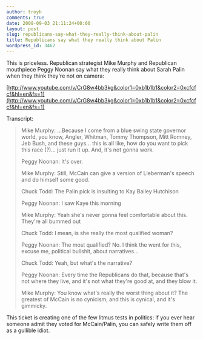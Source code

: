 ```yaml
---
author: troyh
comments: true
date: 2008-09-03 21:11:24+00:00
layout: post
slug: republicans-say-what-they-really-think-about-palin
title: Republicans say what they really think about Palin
wordpress_id: 3462
---
```


This is priceless. Republican strategist Mike Murphy and Republican mouthpiece Peggy Noonan say what they really think about Sarah Palin when they think they're not on camera:

[http://www.youtube.com/v/CrG8w4bb3kg&color1=0xb1b1b1&color2=0xcfcfcf&hl=en&fs=1](http://www.youtube.com/v/CrG8w4bb3kg&color1=0xb1b1b1&color2=0xcfcfcf&hl=en&fs=1)

Transcript:


<blockquote>Mike Murphy: ...Because I come from a blue swing state governor world, you know, Angler, Whitman, Tommy Thompson, Mitt Romney, Jeb Bush, and these guys... this is all like, how do you want to pick this race (?)... just run it up. And, it's not gonna work.

Peggy Noonan: It's over.

Mike Murphy: Still, McCain can give a version of Lieberman's speech and do himself some good.

Chuck Todd: The Palin pick is insulting to Kay Bailey Hutchison

Peggy Noonan: I saw Kaye this morning

Mike Murphy:  Yeah she's never gonna feel comfortable about this. They're all bummed out

Chuck Todd: I mean, is she really the most qualified woman?

Peggy Noonan: The most qualified? No. I think the went for this, excuse me, political bullshit, about narratives...

Chuck Todd: Yeah, but what's the narrative?

Peggy Noonan: Every time the Republicans do that, because that's not where they live, and it's not what they're good at, and they blow it.

Mike Murphy: You know what's really the worst thing about it? The greatest of McCain is no cynicism, and this is cynical, and it's gimmicky.</blockquote>



This ticket is creating one of the few litmus tests in politics: if you ever hear someone admit they voted for McCain/Palin, you can safely write them off as a gullible idiot.
